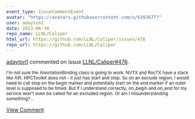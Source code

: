```yaml
---
event_type: IssueCommentEvent
avatar: "https://avatars.githubusercontent.com/u/6393677?"
user: adayton1
date: 2023-06-30
repo_name: LLNL/Caliper
html_url: https://github.com/LLNL/Caliper/issues/476
repo_url: https://github.com/LLNL/Caliper
---
```


<a href='https://github.com/adayton1' target='_blank'>adayton1</a> commented on issue <a href='https://github.com/LLNL/Caliper/issues/476' target='_blank'>LLNL/Caliper#476</a>.

<small>I'm not sure the AnnotationBinding class is going to work. NVTX and RocTX have a stack like API. HPCToolkit does not - it just has start and stop. So on an exclude region, I would need to call stop on the begin marker and potentially start on the end marker if an outer level is supposed to be timed. But if I understand correctly, on_begin and on_end for my service won't even be called for an excluded region. Or am I misunderstanding something?...</small>

<a href='https://github.com/LLNL/Caliper/issues/476' target='_blank'>View Comment</a>